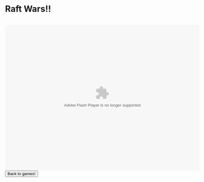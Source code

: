 
<html>
<h1>Raft Wars!!</h1>
<br>
<object width="640" height="480"><param name="movie" value="http://www.fupa.com/swf/Raft-Wars/raft-wars.swf"></param><embed src="http://www.fupa.com/swf/Raft-Wars/raft-wars.swf" type="application/x-shockwave-flash" width="640" height="480"></embed></object>
<br>
<button onclick="window.location.href = 'games';">Back to games!</button>
</html>

